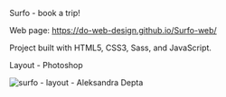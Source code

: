 Surfo - book a trip!

Web page: https://do-web-design.github.io/Surfo-web/

Project built with HTML5, CSS3, Sass, and JavaScript. 

Layout - Photoshop


![surfo - layout - Aleksandra Depta](https://user-images.githubusercontent.com/100097416/163623614-f91380dd-4513-4507-affc-7f6b4f23f79c.jpg)
